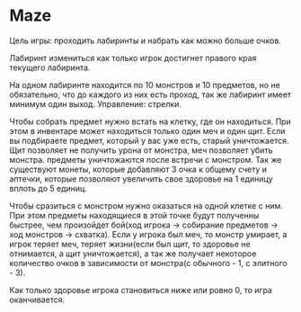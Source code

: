 # Maze
Цель игры: проходить лабиринты и набрать как можно больше очков.

Лабиринт измениться как только игрок достигнет правого края текущего лабиринта.

На одном лабиринте находится по 10 монстров и 10 предметов, но не обязательно, что до каждого из них есть проход, так же лабиринт имеет минимум один выход.
Управление: стрелки.

Чтобы собрать предмет нужно встать на клетку, где он находиться. При этом в инвентаре может находиться только один меч и один щит. Если вы подбираете предмет, который у вас уже есть, старый уничтожается. Щит позволяет не получить урона от монстра, меч позволяет убить монстра. предметы уничтожаются после встречи с монстром. Так же существуют монеты, которые добавляют 3 очка к общему счету и аптечки, которые позволяют увеличить свое здоровье на 1 единицу вплоть до 5 единиц.

Чтобы сразиться с монстром нужно оказаться на одной клетке с ним. При этом предметы находящиеся в этой точке будут полученны быстрее, чем произойдет бой(ход игрока -> собирание предметов -> ход монстров -> схватка). Если у игрока был меч, то монстр умирает, а игрок теряет меч, теряет жизни(если был щит, то здоровье не отнимается, а щит уничтожается), а так же получает некоторое количество очков в зависимости от монстра(с обычного - 1, с элитного - 3).

Как только здоровье игрока становиться ниже или ровно 0, то игра оканчивается.

